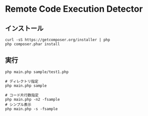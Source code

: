 # Remote Code Execution Detector

## インストール

```
curl -sS https://getcomposer.org/installer | php
php composer.phar install
```

## 実行

```
php main.php sample/test1.php

# ディレクトリ指定
php main.php sample

# コード片行数指定
php main.php -n2 -fsample 
# シンプル表示
php main.php -s -fsample 
```